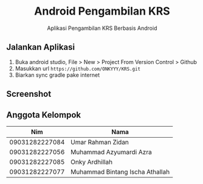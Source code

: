 <h1 align="center">Android Pengambilan KRS</h1>
<p align="center">Aplikasi Pengambilan KRS Berbasis Android</p>

## Jalankan Aplikasi
1. Buka android studio, File > New > Project From Version Control > Github
2. Masukkan url `https://github.com/ONKYYY/KRS.git`
3. Biarkan sync gradle pake internet

## Screenshot


## Anggota Kelompok
|Nim	          |Nama				                      |
|---------------|---------------------------------|
|09031282227084 |Umar Rahman Zidan		            |
|09031282227056 |Muhammad Azyumardi Azra        	|
|09031282227085 |Onky Ardhillah		                |
|09031282227077 |Muhammad Bintang Ischa Athallah	|
